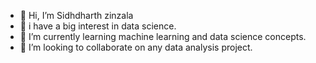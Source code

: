 - 👋 Hi, I’m Sidhdharth zinzala
- 👀 i have a big interest in data science.
- 🌱 I’m currently learning machine learning and data science concepts.
- 💞️ I’m looking to collaborate on any data analysis project.

<!---
Sids1111/Sids1111 is a ✨ special ✨ repository because its `README.md` (this file) appears on your GitHub profile.
You can click the Preview link to take a look at your changes.
--->
